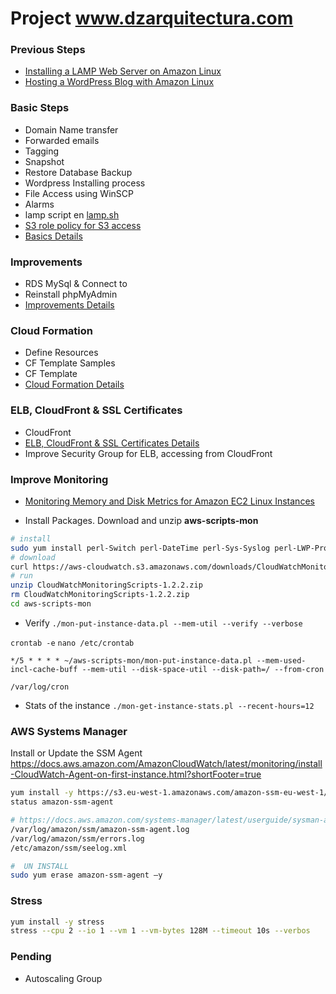 # Project www.dzarquitectura.com

### Previous Steps
* [Installing a LAMP Web Server on Amazon Linux](installing-a-lamp-web-server-on-amazon-linux.md)
* [Hosting a WordPress Blog with Amazon Linux](hosting-a-wordPress-blog-with-amazon-linux.md)

### Basic Steps

* Domain Name transfer
* Forwarded emails
* Tagging
* Snapshot
* Restore Database Backup
* Wordpress Installing process
* File Access using WinSCP
* Alarms
* lamp script en [lamp.sh](lamp.sh)
* [S3 role policy for S3 access](Role.Policy.S3.access.md)
* [Basics Details](basic.md)

### Improvements

* RDS MySql & Connect to
* Reinstall phpMyAdmin
* [Improvements Details](improvements.md)

### Cloud Formation

* Define Resources
* CF Template Samples
* CF Template
* [Cloud Formation Details](cloud-formation.md)

### ELB, CloudFront & SSL Certificates
* CloudFront 
* [ELB, CloudFront & SSL Certificates Details](elb-cf-ssl.md)
* Improve Security Group for ELB, accessing from CloudFront

### Improve Monitoring
* [Monitoring Memory and Disk Metrics for Amazon EC2 Linux Instances](https://docs.aws.amazon.com/AWSEC2/latest/UserGuide/mon-scripts.html)

* Install Packages. Download and unzip **aws-scripts-mon**
```bash
# install
sudo yum install perl-Switch perl-DateTime perl-Sys-Syslog perl-LWP-Protocol-https -y
# download
curl https://aws-cloudwatch.s3.amazonaws.com/downloads/CloudWatchMonitoringScripts-1.2.2.zip -O
# run
unzip CloudWatchMonitoringScripts-1.2.2.zip
rm CloudWatchMonitoringScripts-1.2.2.zip
cd aws-scripts-mon

```

* Verify
`./mon-put-instance-data.pl --mem-util --verify --verbose`

`crontab -e`
`nano /etc/crontab`

`*/5 * * * * ~/aws-scripts-mon/mon-put-instance-data.pl --mem-used-incl-cache-buff --mem-util --disk-space-util --disk-path=/ --from-cron`

`/var/log/cron`


* Stats of the instance
`./mon-get-instance-stats.pl --recent-hours=12`



### AWS Systems Manager

Install or Update the SSM Agent  
https://docs.aws.amazon.com/AmazonCloudWatch/latest/monitoring/install-CloudWatch-Agent-on-first-instance.html?shortFooter=true  

```bash
yum install -y https://s3.eu-west-1.amazonaws.com/amazon-ssm-eu-west-1/latest/linux_amd64/amazon-ssm-agent.rpm
status amazon-ssm-agent

# https://docs.aws.amazon.com/systems-manager/latest/userguide/sysman-agent-logs.html?shortFooter=true
/var/log/amazon/ssm/amazon-ssm-agent.log
/var/log/amazon/ssm/errors.log
/etc/amazon/ssm/seelog.xml

#  UN INSTALL
sudo yum erase amazon-ssm-agent –y

```


### Stress

```bash
yum install -y stress
stress --cpu 2 --io 1 --vm 1 --vm-bytes 128M --timeout 10s --verbos
```


### Pending
* Autoscaling Group

